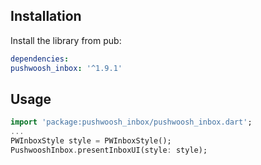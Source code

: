 ## Installation

Install the library from pub:

```yaml
dependencies:
pushwoosh_inbox: '^1.9.1'
```

## Usage
```dart
import 'package:pushwoosh_inbox/pushwoosh_inbox.dart';
...
PWInboxStyle style = PWInboxStyle();
PushwooshInbox.presentInboxUI(style: style);
```
